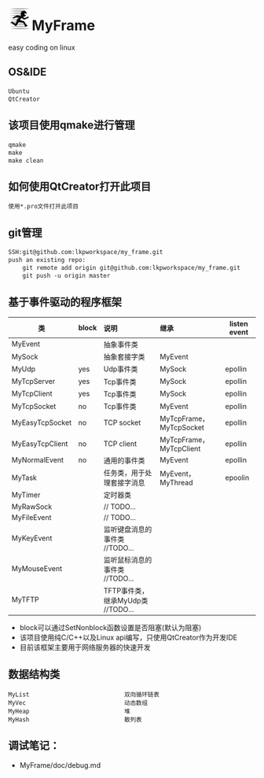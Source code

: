 # ![run](https://github.com/lkpworkspace/demo/blob/master/pics/icon3.png)MyFrame
easy coding on linux

## OS&IDE
	Ubuntu
	QtCreator
## 该项目使用qmake进行管理
    qmake
    make
    make clean
## 如何使用QtCreator打开此项目
    使用*.pro文件打开此项目
## git管理
	SSH:git@github.com:lkpworkspace/my_frame.git
	push an existing repo:
		git remote add origin git@github.com:lkpworkspace/my_frame.git
		git push -u origin master

## 基于事件驱动的程序框架

|       类         |  block  |    说明                      |   继承                    | listen event|
|-----------------|:--------|:----------------------------|:-------------------------|---------------|
| MyEvent          |        |    抽象事件类                 |                          ||
| MySock           |        |    抽象套接字类               |  MyEvent                 ||
| MyUdp            |  yes   |    Udp事件类                 |  MySock                  | epollin |
| MyTcpServer      |  yes   |    Tcp事件类                 |  MySock                  | epollin |
| MyTcpClient      |  yes   |    Tcp事件类                 |  MySock                  | epollin |
| MyTcpSocket      |  no    |    Tcp事件类                 |  MyEvent                 | epollin |
| MyEasyTcpSocket  |  no    |   TCP socket                | MyTcpFrame，MyTcpSocket  | epollin |
| MyEasyTcpClient  |  no    |   TCP client                | MyTcpFrame，MyTcpClient  | epollin |
| MyNormalEvent    |  no    |    通用的事件类               | MyEvent                 | epollin |
| MyTask           |        |任务类，用于处理套接字消息       | MyEvent， MyThread       | epoolin |
| MyTimer          |        |    定时器类                  |                          ||
| MyRawSock        |        |    // TODO...               |                          ||
| MyFileEvent      |        |    // TODO...               |                          ||
| MyKeyEvent       |        |    监听键盘消息的事件类 //TODO...|                         ||
| MyMouseEvent     |        |    监听鼠标消息的事件类  //TODO...|                        ||
| MyTFTP           |        |    TFTP事件类，继承MyUdp类 //TODO...|                     ||

* block可以通过SetNonblock函数设置是否阻塞(默认为阻塞)
* 该项目使用纯C/C++以及Linux api编写，只使用QtCreator作为开发IDE
* 目前该框架主要用于网络服务器的快速开发

## 数据结构类
	MyList                           双向循环链表
	MyVec                            动态数组
	MyHeap                           堆
	MyHash                           散列表

## 调试笔记：
* MyFrame/doc/debug.md

